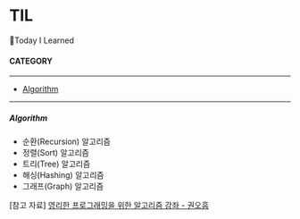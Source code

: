 # TIL
:pushpin:Today I Learned



#### CATEGORY

------

- [Algorithm](https://github.com/yuhyeminn/TIL/tree/master/algorithm)

------



##### Algorithm

* 순환(Recursion) 알고리즘
* 정렬(Sort) 알고리즘
* 트리(Tree) 알고리즘
* 해싱(Hashing) 알고리즘
* 그래프(Graph) 알고리즘

[참고 자료] [영리한 프로그래밍을 위한 알고리즘 강좌 - 권오흠]([https://www.inflearn.com/course/%EC%95%8C%EA%B3%A0%EB%A6%AC%EC%A6%98-%EA%B0%95%EC%A2%8C#](https://www.inflearn.com/course/알고리즘-강좌#))

